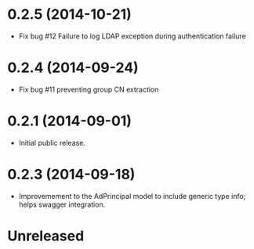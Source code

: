 # 0.2.5 (2014-10-21)

* Fix bug #12 Failure to log LDAP exception during authentication failure

# 0.2.4 (2014-09-24)

* Fix bug #11 preventing group CN extraction

# 0.2.1 (2014-09-01)

* Initial public release.

# 0.2.3 (2014-09-18)

* Improvemement to the AdPrincipal model to include generic type info; helps swagger integration.


# Unreleased


 
